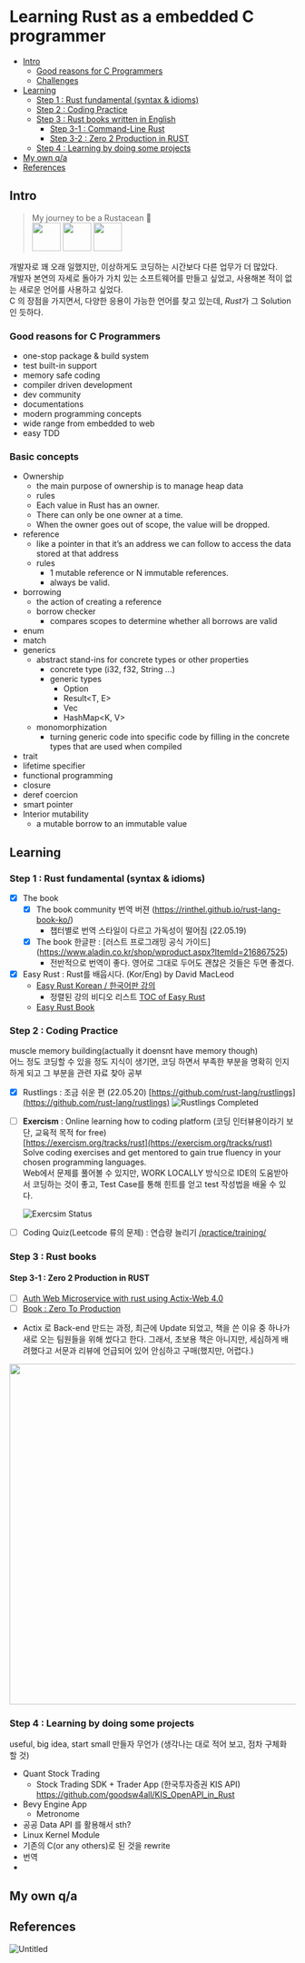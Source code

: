 # Learning Rust as a embedded C programmer  
  - [Intro](#intro)
    - [Good reasons for C Programmers](#good-reasons-for-c-programmers)
    - [Challenges](#challenges)
  - [Learning](#learning)
    - [Step 1 : Rust fundamental (syntax & idioms)](#step-1--rust-fundamental-syntax--idioms)
    - [Step 2 : Coding Practice](#step-2--coding-practice)
    - [Step 3 : Rust books written in English](#step-3--rust-books-written-in-english)
      - [Step 3-1 : Command-Line Rust](#step-3-1--command-line-rust)
      - [Step 3-2 : Zero 2 Production in RUST](#step-3-2--zero-2-production-in-rust)
    - [Step 4 : Learning by doing some projects](#step-4--learning-by-doing-some-projects)
  - [My own q/a](#my-own-qa)
  - [References](#references)
## Intro
> My journey to be a Rustacean 🦀    
> <img src="https://rustacean.net/assets/rustacean-flat-happy.svg" width="50" height="50"/>
> <img src="https://foundation.rust-lang.org/img/rust-logo-blk.svg" width="50" height="50"/>
> <img src="https://rustacean.net/assets/cuddlyferris.svg" width="50" height="50"/>

개발자로 꽤 오래 일했지만, 이상하게도 코딩하는 시간보다 다른 업무가 더 많았다.  
개발자 본연의 자세로 돌아가 가치 있는 소프트웨어를 만들고 싶었고, 사용해본 적이 없는 새로운 언어를 사용하고 싶었다.  
C 의 장점을 가지면서, 다양한 응용이 가능한 언어를 찾고 있는데, *Rust*가 그 Solution 인 듯하다.     
 
### Good reasons for C Programmers

- one-stop package & build system
- test built-in support
- memory safe coding
- compiler driven development
- dev community
- documentations
- modern programming concepts
- wide range from embedded to web
- easy TDD

### Basic concepts

- Ownership
  -  the main purpose of ownership is to manage heap data 
  -  rules
    - Each value in Rust has an owner.
    - There can only be one owner at a time.
    - When the owner goes out of scope, the value will be dropped.
- reference
  - like a pointer in that it’s an address we can follow to access the data stored at that address
  - rules
    - 1 mutable reference or N immutable references.
    - always be valid.
- borrowing
  - the action of creating a reference
  - borrow checker
    - compares scopes to determine whether all borrows are valid
- enum
- match
- generics
  - abstract stand-ins for concrete types or other properties
    - concrete type (i32, f32, String ...)
    - generic types
      - Option<T>
      - Result<T, E>
      - Vec<T>
      - HashMap<K, V>
  - monomorphization
    - turning generic code into specific code by filling in the concrete types that are used when compiled
- trait
- lifetime specifier
- functional programming
- closure
- deref coercion
- smart pointer  
- Interior mutability
  - a mutable borrow to an immutable value

## Learning
### Step 1 : Rust fundamental (syntax & idioms)
- [x] The book
  - [x] The book community  번역 버젼  (https://rinthel.github.io/rust-lang-book-ko/)  
    - 챕터별로 번역 스타일이 다르고 가독성이 떨어짐 (22.05.19)   
  - [x] The book 한글판 : [러스트 프로그래밍 공식 가이드] (https://www.aladin.co.kr/shop/wproduct.aspx?ItemId=216867525)          
    - 전반적으로 번역이 좋다. 영어로 그대로 두어도 괜찮은 것들은 두면 좋겠다.
- [x] Easy Rust : Rust를 배웁시다. (Kor/Eng) by David MacLeod  
  - [Easy Rust Korean / 한국어판 강의](https://www.youtube.com/playlist?list=PLfllocyHVgsSJf1zO6k6o3SX2mbZjAqYE)  
    - 정렬된 강의 비디오 리스트 [TOC of Easy Rust](/toc_easyrust_playlist)
  - [Easy Rust Book](https://dhghomon.github.io/easy_rust/)       

### Step 2 : Coding Practice
muscle memory building(actually it doensnt have memory though)  
어느 정도 코딩할 수 있을 정도 지식이 생기면, 코딩 하면서 부족한 부분을 명확히 인지하게 되고 그 부분을 관련 자료 찾아 공부  

- [X] Rustlings : 조금 쉬운 편 (22.05.20)
[https://github.com/rust-lang/rustlings](https://github.com/rust-lang/rustlings)
![Rustlings Completed](images/rustlings.png)

- [ ] **Exercism** : Online learning how to coding platform (코딩 인터뷰용이라기 보단, 교육적 목적 for free)  
[https://exercism.org/tracks/rust](https://exercism.org/tracks/rust)  
Solve coding exercises and get mentored to gain true fluency in your chosen programming languages.  
Web에서 문제를 풀어볼 수 있지만, WORK LOCALLY 방식으로 IDE의 도움받아서 코딩하는 것이 좋고,
Test Case를 통해 힌트를 얻고 test 작성법을 배울 수 있다.

  ![Exercsim Status](images/exercism.png)

- [ ] Coding Quiz(Leetcode 류의 문제) : 연습량 늘리기
  [/practice/training/](/practice/training/src)  

### Step 3 : Rust books

#### Step 3-1 : Zero 2 Production in RUST
- [ ] [Auth Web Microservice with rust using Actix-Web 4.0](https://gill.net.in/posts/auth-microservice-rust-actix-web1.0-diesel-complete-tutorial/)
- [ ] [Book : Zero To Production](https://www.zero2prod.com/index.html?country=Korea&discount_code=SEA60)  
* Actix 로 Back-end 만드는 과정, 최근에 Update 되었고, 책을 쓴 이유 중 하나가 새로 오는 팀원들을 위해 썼다고 한다.
  그래서, 초보용 책은 아니지만, 세심하게 배려했다고 서문과 리뷰에 언급되어 있어 안심하고 구매(했지만, 어렵다.)

<p float="left">
<!--   <img src="images/Untitled%202.png" width="600" /> <br> -->
  <img src="images/Untitled%203.png" width="600" /> 
</p>

### Step 4 : Learning by doing some projects
useful, big idea, start small
만들자 무언가 (생각나는 대로 적어 보고, 점차 구체화 할 것)
- Quant Stock Trading
  - Stock Trading SDK + Trader App (한국투자증권 KIS API)  
     https://github.com/goodsw4all/KIS_OpenAPI_in_Rust
- Bevy Engine App 
  - Metronome 
- 공공 Data API 를 활용해서 sth?
- Linux Kernel Module
- 기존의 C(or any others)로 된 것을 rewrite
- 번역
- 

## My own q/a

## References

![Untitled](images/Untitled%206.png)
